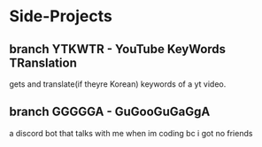 # Side-Projects

## branch YTKWTR - YouTube KeyWords TRanslation
gets and translate(if theyre Korean) keywords of a yt video.

## branch GGGGGA - GuGooGuGaGgA
a discord bot that talks with me when im coding bc i got no friends
